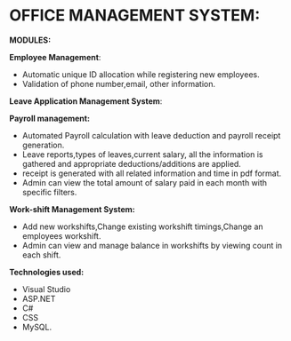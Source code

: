 # OFFICE MANAGEMENT SYSTEM:

**MODULES:**

**Employee Management**:
- Automatic unique ID allocation while registering new employees.
- Validation of phone number,email, other information.
 

**Leave Application Management System**:

**Payroll management:**

- Automated Payroll calculation with leave deduction and payroll receipt generation.
- Leave reports,types of leaves,current salary, all the information is gathered and appropriate deductions/additions are applied.
- receipt is generated with all related information and time in pdf format.
- Admin can view the total amount of salary paid in each month with specific filters.
 

**Work-shift Management System:**

- Add new workshifts,Change existing workshift timings,Change an employees workshift.
- Admin can view and manage balance in workshifts by viewing count in each shift.

**Technologies used:**
- Visual Studio 
- ASP.NET
- C#
- CSS 
- MySQL.
